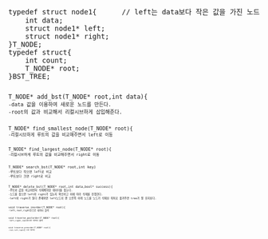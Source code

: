 

<pre>typedef struct node1{      // left는 data보다 작은 값을 가진 노드들 right는 더 큰 값의 노드들
	int data;   
	struct node1* left;  
	struct node1* right;  
}T_NODE;  
typedef struct{  
	int count;  
	T_NODE* root;  
}BST_TREE;  <code>
    
<pre>T_NODE* add_bst(T_NODE* root,int data){<code>  
-data 값을 이용하여 새로운 노드를 만든다.  
-root의 값과 비교해서 리컬시브하게 삽입해준다.  
  
<pre>T_NODE* find_smallest_node(T_NODE* root){<code>  
-리컬시브하게 루트의 값을 비교해주면서 left로 이동  
  
<pre>T_NODE* find_largest_node(T_NODE* root){<code>  
-리컬시브하게 루트의 값을 비교해주면서 right로 이동  
  
<pre>T_NODE* search_bst(T_NODE* root,int key)<code>  
-루트보다 작으면 left로 비교  
-루트보다 크면 right로 비교  
  
<pre>T_NODE* delete_bst(T_NODE* root,int data,bool* success){<code>  
-루트와 값을 비교하면서 삭제해야할 데이터를 찾는다.  
-노드를 찾으면 left와 right가 있는지 확인하고 이에 따라 삭제를 진행한다.  
-left와 right가 둘다 존재하면 left노드의 맨 오른쪽 아래 노드를 노드가 삭제된 위치로 옮겨주면 tree가 잘 유지된다.  
  
<pre>void traverse_inorder(T_NODE* root){<code>  
-left,root,right순으로 데이터 출력  
  
<pre>void traverse_postorder(T_NODE* root){<code>  
-left,right,root순으로 데이터 출력  
  
<pre>void traverse_preorder(T_NODE* root){<code>  
-root,left,right순 으로 데이터    
